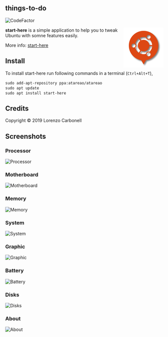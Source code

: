 ## things-to-do

![CodeFactor](https://www.codefactor.io/repository/github/signalr/signalr/badge?style=plastic)

<img src="./data/icons/start-here.svg" align="right"
     title="start-here Logo" width="128" height="128">


**start-here** is a simple application to help you to tweak Ubuntu with somne features easily.

More info: [start-here](https://www.atareao.es/aplicacion/primeros-pasos-en-Ubuntu-start-here/)

## Install

To install start-here run following commands in a terminal (`Ctrl+Alt+T`),

```
sudo add-apt-repository ppa:atareao/atareao
sudo apt update
sudo apt install start-here
```

## Credits

 Copyright © 2019 Lorenzo Carbonell

## Screenshots

### Processor

![Processor](./screenshots/cpu-g-processor.png)

### Motherboard

![Motherboard](./screenshots/cpu-g-motherboard.png)

### Memory

![Memory](./screenshots/cpu-g-memory.png)

### System

![System](./screenshots/cpu-g-system.png)

### Graphic

![Graphic](./screenshots/cpu-g-graphic.png)

### Battery

![Battery](./screenshots/cpu-g-battery.png)

### Disks

![Disks](./screenshots/cpu-g-disks.png)

### About

![About](./screenshots/cpu-g-about.png)
